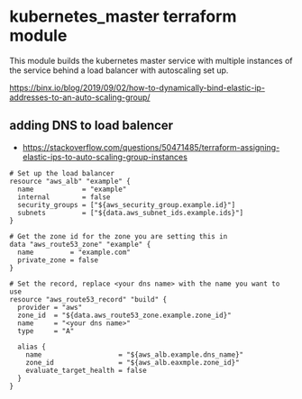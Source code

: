# kubernetes_master terraform module

This module builds the kubernetes master service with multiple instances of the service behind a load balancer with autoscaling set up.


https://binx.io/blog/2019/09/02/how-to-dynamically-bind-elastic-ip-addresses-to-an-auto-scaling-group/

## adding DNS to load balencer

- https://stackoverflow.com/questions/50471485/terraform-assigning-elastic-ips-to-auto-scaling-group-instances

```
# Set up the load balancer
resource "aws_alb" "example" {
  name            = "example"
  internal        = false
  security_groups = ["${aws_security_group.example.id}"]
  subnets         = ["${data.aws_subnet_ids.example.ids}"]
}

# Get the zone id for the zone you are setting this in
data "aws_route53_zone" "example" {
  name         = "example.com"
  private_zone = false
}

# Set the record, replace <your dns name> with the name you want to use
resource "aws_route53_record" "build" {
  provider = "aws"
  zone_id  = "${data.aws_route53_zone.example.zone_id}"
  name     = "<your dns name>"
  type     = "A"

  alias {
    name                   = "${aws_alb.example.dns_name}"
    zone_id                = "${aws_alb.eaxmple.zone_id}"
    evaluate_target_health = false
  }
}
```